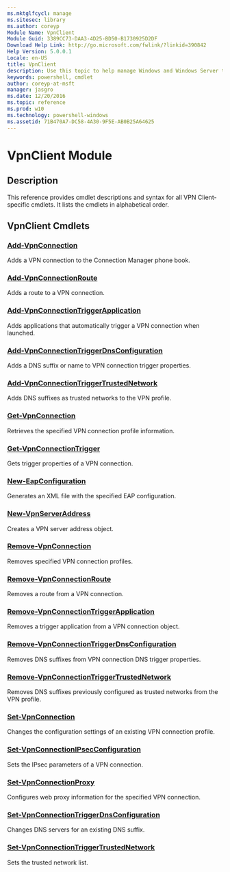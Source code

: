 ```yaml
---
ms.mktglfcycl: manage
ms.sitesec: library
ms.author: coreyp
Module Name: VpnClient
Module Guid: 3389CC73-DAA3-4D25-BD50-B1730925D2DF
Download Help Link: http://go.microsoft.com/fwlink/?linkid=390842
Help Version: 5.0.0.1
Locale: en-US
title: VpnClient
description: Use this topic to help manage Windows and Windows Server technologies with Windows PowerShell.
keywords: powershell, cmdlet
author: coreyp-at-msft
manager: jasgro
ms.date: 12/20/2016
ms.topic: reference
ms.prod: w10
ms.technology: powershell-windows
ms.assetid: 71B470A7-DC58-4A30-9F5E-AB0B25A64625
---
```


# VpnClient Module
## Description
This reference provides cmdlet descriptions and syntax for all VPN Client-specific cmdlets. It lists the cmdlets in alphabetical order.

## VpnClient Cmdlets
### [Add-VpnConnection](./add-vpnconnection.md)
Adds a VPN connection to the Connection Manager phone book.

### [Add-VpnConnectionRoute](./add-vpnconnectionroute.md)
Adds a route to a VPN connection.

### [Add-VpnConnectionTriggerApplication](./add-vpnconnectiontriggerapplication.md)
Adds applications that automatically trigger a VPN connection when launched.

### [Add-VpnConnectionTriggerDnsConfiguration](./add-vpnconnectiontriggerdnsconfiguration.md)
Adds a DNS suffix or name to VPN connection trigger properties.

### [Add-VpnConnectionTriggerTrustedNetwork](./add-vpnconnectiontriggertrustednetwork.md)
Adds DNS suffixes as trusted networks to the VPN profile.

### [Get-VpnConnection](./get-vpnconnection.md)
Retrieves the specified VPN connection profile information.

### [Get-VpnConnectionTrigger](./get-vpnconnectiontrigger.md)
Gets trigger properties of a VPN connection.

### [New-EapConfiguration](./new-eapconfiguration.md)
Generates an XML file with the specified EAP configuration.

### [New-VpnServerAddress](./new-vpnserveraddress.md)
Creates a VPN server address object.

### [Remove-VpnConnection](./remove-vpnconnection.md)
Removes specified VPN connection profiles.

### [Remove-VpnConnectionRoute](./remove-vpnconnectionroute.md)
Removes a route from a VPN connection.

### [Remove-VpnConnectionTriggerApplication](./remove-vpnconnectiontriggerapplication.md)
Removes a trigger application from a VPN connection object.

### [Remove-VpnConnectionTriggerDnsConfiguration](./remove-vpnconnectiontriggerdnsconfiguration.md)
Removes DNS suffixes from VPN connection DNS trigger properties.

### [Remove-VpnConnectionTriggerTrustedNetwork](./remove-vpnconnectiontriggertrustednetwork.md)
Removes DNS suffixes previously configured as trusted networks from the VPN profile.

### [Set-VpnConnection](./set-vpnconnection.md)
Changes the configuration settings of an existing VPN connection profile.

### [Set-VpnConnectionIPsecConfiguration](./set-vpnconnectionipsecconfiguration.md)
Sets the IPsec parameters of a VPN connection.

### [Set-VpnConnectionProxy](./set-vpnconnectionproxy.md)
Configures web proxy information for the specified VPN connection.

### [Set-VpnConnectionTriggerDnsConfiguration](./set-vpnconnectiontriggerdnsconfiguration.md)
Changes DNS servers for an existing DNS suffix.

### [Set-VpnConnectionTriggerTrustedNetwork](./set-vpnconnectiontriggertrustednetwork.md)
Sets the trusted network list.



